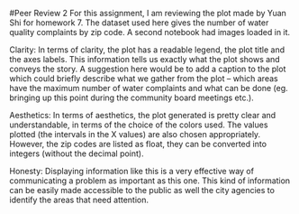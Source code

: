 #Peer Review 2
For this assignment, I am reviewing the plot made by Yuan Shi for homework 7. The dataset used here gives the number of water quality complaints by zip code. 
A second notebook had images loaded in it.

Clarity: In terms of clarity, the plot has a readable legend, the plot title and the axes labels. This information tells us exactly what the plot shows and conveys the story. A suggestion here would be to add a caption to the plot which could briefly describe what we gather from the plot – which areas have the maximum number of water complaints and what can be done (eg. bringing up this point during the community board meetings etc.).

Aesthetics: In terms of aesthetics, the plot generated is pretty clear and understandable, in terms of the choice of the colors used. The values plotted (the intervals in the X values) are also chosen appropriately. However, the zip codes are listed as float, they can be converted into integers (without the decimal point).  

Honesty: Displaying information like this is a very effective way of communicating a problem as important as this one. This kind of information can be easily made accessible to the public as well the city agencies to identify the areas that need attention. 
